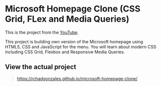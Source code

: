 # Microsoft Homepage Clone (CSS Grid, FLex and Media Queries)

This is the project from the [YouTube](https://www.youtube.com/watch?v=uKgn-To1C4Q).

This project is building own version of the Microsoft homepage using HTML5, CSS and JavaScript for the menu. You will learn about modern CSS including CSS Grid, Flexbox and Responsive Media Queries.

## View the actual project

> https://rchadgonzales.github.io/microsoft-homepage-clone/

